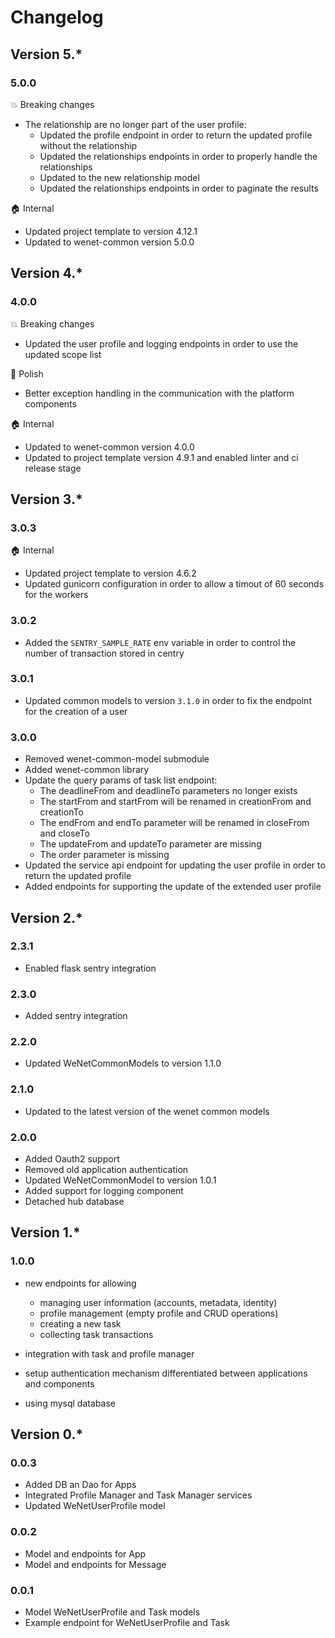 # Changelog

## Version 5.*

### 5.0.0

:boom: Breaking changes

* The relationship are no longer part of the user profile:
  * Updated the profile endpoint in order to return the updated profile without the relationship
  * Updated the relationships endpoints in order to properly handle the relationships
  * Updated to the new relationship model
  * Updated the relationships endpoints in order to paginate the results

:house: Internal

* Updated project template to version 4.12.1
* Updated to wenet-common version 5.0.0

## Version 4.*

### 4.0.0

:boom: Breaking changes

* Updated the user profile and logging endpoints in order to use the updated scope list

:nail_care: Polish

* Better exception handling in the communication with the platform components

:house: Internal

* Updated to wenet-common version 4.0.0
* Updated to project template version 4.9.1 and enabled linter and ci release stage

## Version 3.*

### 3.0.3

:house: Internal 

* Updated project template to version 4.6.2
* Updated gunicorn configuration in order to allow a timout of 60 seconds for the workers

### 3.0.2

* Added the `SENTRY_SAMPLE_RATE` env variable in order to control the number of transaction stored in centry

### 3.0.1

* Updated common models to version `3.1.0` in order to fix the endpoint for the creation of a user

### 3.0.0

* Removed wenet-common-model submodule
* Added wenet-common library
* Update the query params of task list endpoint:
  * The deadlineFrom and deadlineTo parameters no longer exists
  * The startFrom and startFrom will be renamed in creationFrom and creationTo
  * The endFrom and endTo parameter will be renamed in closeFrom and closeTo
  * The updateFrom and updateTo parameter are missing
  * The order parameter is missing
* Updated the service api endpoint for updating the user profile in order to return the updated profile
* Added endpoints for supporting the update of the extended user profile

## Version 2.*

### 2.3.1

* Enabled flask sentry integration

### 2.3.0

* Added sentry integration

### 2.2.0

* Updated WeNetCommonModels to version 1.1.0

### 2.1.0

* Updated to the latest version of the wenet common models

### 2.0.0

* Added Oauth2 support
* Removed old application authentication
* Updated WeNetCommonModel to version 1.0.1
* Added support for logging component
* Detached hub database

## Version 1.*

### 1.0.0

* new endpoints for allowing 

    * managing user information (accounts, metadata, identity)
    * profile management (empty profile and CRUD operations)
    * creating a new task
    * collecting task transactions
    
* integration with task and profile manager
* setup authentication mechanism differentiated between applications and components
* using mysql database

## Version 0.*

### 0.0.3

- Added DB an Dao for Apps
- Integrated Profile Manager and Task Manager services
- Updated WeNetUserProfile model

### 0.0.2

- Model and endpoints for App
- Model and endpoints for Message

### 0.0.1

- Model WeNetUserProfile and Task models
- Example endpoint for WeNetUserProfile and Task
